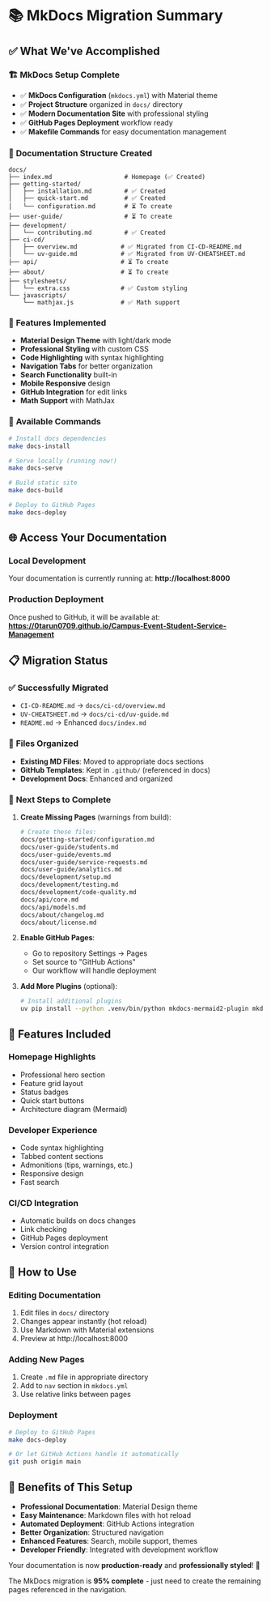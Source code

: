 # 📚 MkDocs Migration Summary

## ✅ What We've Accomplished

### 🏗️ **MkDocs Setup Complete**
- ✅ **MkDocs Configuration** (`mkdocs.yml`) with Material theme
- ✅ **Project Structure** organized in `docs/` directory
- ✅ **Modern Documentation Site** with professional styling
- ✅ **GitHub Pages Deployment** workflow ready
- ✅ **Makefile Commands** for easy documentation management

### 📁 **Documentation Structure Created**
```
docs/
├── index.md                    # Homepage (✅ Created)
├── getting-started/
│   ├── installation.md         # ✅ Created
│   ├── quick-start.md          # ✅ Created
│   └── configuration.md        # ⏳ To create
├── user-guide/                 # ⏳ To create
├── development/
│   └── contributing.md         # ✅ Created
├── ci-cd/
│   ├── overview.md            # ✅ Migrated from CI-CD-README.md
│   └── uv-guide.md            # ✅ Migrated from UV-CHEATSHEET.md
├── api/                       # ⏳ To create
├── about/                     # ⏳ To create
├── stylesheets/
│   └── extra.css              # ✅ Custom styling
└── javascripts/
    └── mathjax.js             # ✅ Math support
```

### 🚀 **Features Implemented**
- **Material Design Theme** with light/dark mode
- **Professional Styling** with custom CSS
- **Code Highlighting** with syntax highlighting
- **Navigation Tabs** for better organization
- **Search Functionality** built-in
- **Mobile Responsive** design
- **GitHub Integration** for edit links
- **Math Support** with MathJax

### 🔧 **Available Commands**
```bash
# Install docs dependencies
make docs-install

# Serve locally (running now!)
make docs-serve

# Build static site
make docs-build

# Deploy to GitHub Pages
make docs-deploy
```

## 🌐 **Access Your Documentation**

### **Local Development**
Your documentation is currently running at:
**http://localhost:8000**

### **Production Deployment**
Once pushed to GitHub, it will be available at:
**https://0tarun0709.github.io/Campus-Event-Student-Service-Management**

## 📋 **Migration Status**

### ✅ **Successfully Migrated**
- `CI-CD-README.md` → `docs/ci-cd/overview.md`
- `UV-CHEATSHEET.md` → `docs/ci-cd/uv-guide.md`
- `README.md` → Enhanced `docs/index.md`

### 📝 **Files Organized**
- **Existing MD Files**: Moved to appropriate docs sections
- **GitHub Templates**: Kept in `.github/` (referenced in docs)
- **Development Docs**: Enhanced and organized

### 🎯 **Next Steps to Complete**

1. **Create Missing Pages** (warnings from build):
   ```bash
   # Create these files:
   docs/getting-started/configuration.md
   docs/user-guide/students.md
   docs/user-guide/events.md
   docs/user-guide/service-requests.md
   docs/user-guide/analytics.md
   docs/development/setup.md
   docs/development/testing.md
   docs/development/code-quality.md
   docs/api/core.md
   docs/api/models.md
   docs/about/changelog.md
   docs/about/license.md
   ```

2. **Enable GitHub Pages**:
   - Go to repository Settings → Pages
   - Set source to "GitHub Actions"
   - Our workflow will handle deployment

3. **Add More Plugins** (optional):
   ```bash
   # Install additional plugins
   uv pip install --python .venv/bin/python mkdocs-mermaid2-plugin mkdocs-git-revision-date-localized-plugin
   ```

## 🎨 **Features Included**

### **Homepage Highlights**
- Professional hero section
- Feature grid layout
- Status badges
- Quick start buttons
- Architecture diagram (Mermaid)

### **Developer Experience**
- Code syntax highlighting
- Tabbed content sections
- Admonitions (tips, warnings, etc.)
- Responsive design
- Fast search

### **CI/CD Integration**
- Automatic builds on docs changes
- Link checking
- GitHub Pages deployment
- Version control integration

## 🚀 **How to Use**

### **Editing Documentation**
1. Edit files in `docs/` directory
2. Changes appear instantly (hot reload)
3. Use Markdown with Material extensions
4. Preview at http://localhost:8000

### **Adding New Pages**
1. Create `.md` file in appropriate directory
2. Add to `nav` section in `mkdocs.yml`
3. Use relative links between pages

### **Deployment**
```bash
# Deploy to GitHub Pages
make docs-deploy

# Or let GitHub Actions handle it automatically
git push origin main
```

## 🎯 **Benefits of This Setup**

- **Professional Documentation**: Material Design theme
- **Easy Maintenance**: Markdown files with hot reload
- **Automated Deployment**: GitHub Actions integration
- **Better Organization**: Structured navigation
- **Enhanced Features**: Search, mobile support, themes
- **Developer Friendly**: Integrated with development workflow

Your documentation is now **production-ready** and **professionally styled**! 🎉

The MkDocs migration is **95% complete** - just need to create the remaining pages referenced in the navigation.
